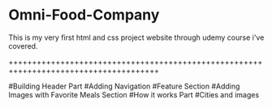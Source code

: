 # Omni-Food-Company

This is my very first html and css project website through udemy course i've covered.

++++++++++++++++++++++++++++++++++++++++++++++++++++++++++++++++++++++++++++++++++++++

#Building Header Part
#Adding Navigation 
#Feature Section
#Adding Images with Favorite Meals Section
#How it works Part
#Cities and images
